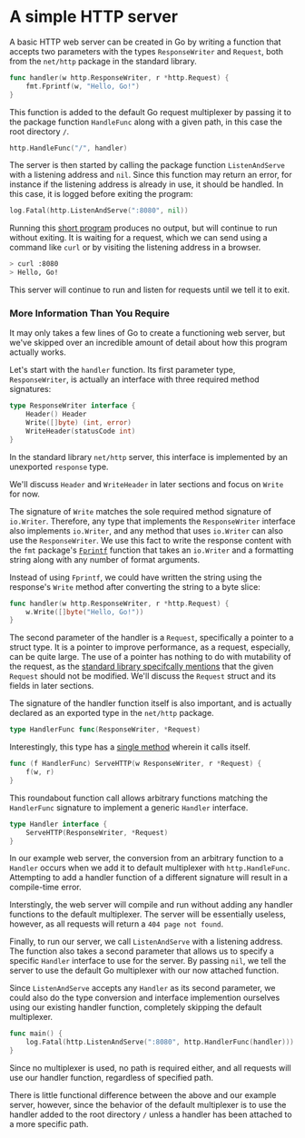 # A simple HTTP server

A basic HTTP web server can be created in Go by writing a function that accepts two parameters with the types `ResponseWriter` and `Request`, both from the `net/http` package in the standard library.

```go
func handler(w http.ResponseWriter, r *http.Request) {
    fmt.Fprintf(w, "Hello, Go!")
}
```

This function is added to the default Go request multiplexer by passing it to the package function `HandleFunc` along with a given path, in this case the root directory `/`.

```go
http.HandleFunc("/", handler)
```

The server is then started by calling the package function `ListenAndServe` with a listening address and `nil`. Since this function may return an error, for instance if the listening address is already in use, it should be handled. In this case, it is logged before exiting the program:

```go
log.Fatal(http.ListenAndServe(":8080", nil))
```

Running this [short program](handler.go) produces no output, but will continue to run without exiting. It is waiting for a request, which we can send using a command like `curl` or by visiting the listening address in a browser.

```sh
> curl :8080
> Hello, Go!
```

This server will continue to run and listen for requests until we tell it to exit.


### More Information Than You Require

It may only takes a few lines of Go to create a functioning web server, but we've skipped over an incredible amount of detail about how this program actually works.

Let's start with the `handler` function. Its first parameter type, `ResponseWriter`, is actually an interface with three required method signatures:

```go
type ResponseWriter interface {
    Header() Header
    Write([]byte) (int, error)
    WriteHeader(statusCode int)
}
```

In the standard library `net/http` server, this interface is implemented by an unexported `response` type.

We'll discuss `Header` and `WriteHeader` in later sections and focus on `Write` for now.

The signature of `Write` matches the sole required method signature of `io.Writer`. Therefore, any type that implements the `ResponseWriter` interface also implements `io.Writer`, and any method that uses `io.Writer` can also use the `ResponseWriter`. We use this fact to write the response content with the `fmt` package's [`Fprintf`](https://golang.org/pkg/fmt/#Fprintf) function that takes an `io.Writer` and a formatting string along with any number of format arguments.

Instead of using `Fprintf`, we could have written the string using the response's `Write` method after converting the string to a byte slice:

```go
func handler(w http.ResponseWriter, r *http.Request) {
    w.Write([]byte("Hello, Go!"))
}
```

The second parameter of the handler is a `Request`, specifically a pointer to a struct type. It is a pointer to improve performance, as a request, especially, can be quite large. The use of a pointer has nothing to do with mutability of the request, as the [standard library specifcally mentions](https://golang.org/pkg/net/http/#Handler) that the given `Request` should not be modified. We'll discuss the `Request` struct and its fields in later sections.

The signature of the handler function itself is also important, and is actually declared as an exported type in the `net/http` package.

```go
type HandlerFunc func(ResponseWriter, *Request)
```

Interestingly, this type has a [single method](https://golang.org/pkg/net/http/#HandlerFunc.ServeHTTP) wherein it calls itself.

```go
func (f HandlerFunc) ServeHTTP(w ResponseWriter, r *Request) {
    f(w, r)
}
```

This roundabout function call allows arbitrary functions matching the `HandlerFunc` signature to implement a generic `Handler` interface.

```go
type Handler interface {
    ServeHTTP(ResponseWriter, *Request)
}
```

In our example web server, the conversion from an arbitrary function to a `Handler` occurs when we add it to default multiplexer with `http.HandleFunc`. Attempting to add a handler function of a different signature will result in a compile-time error.

Interstingly, the web server will compile and run without adding any handler functions to the default multiplexer. The server will be essentially useless, however, as all requests will return a `404 page not found`.

Finally, to run our server, we call `ListenAndServe` with a listening address. The function also takes a second parameter that allows us to specify a specific `Handler` interface to use for the server. By passing `nil`, we tell the server to use the default Go multiplexer with our now attached function.

Since `ListenAndServe` accepts any `Handler` as its second parameter, we could also do the type conversion and interface implemention ourselves using our existing handler function, completely skipping the default multiplexer.

```go
func main() {
	log.Fatal(http.ListenAndServe(":8080", http.HandlerFunc(handler)))
}
```

Since no multiplexer is used, no path is required either, and all requests will use our handler function, regardless of specified path.

There is little functional difference between the above and our example server, however, since the behavior of the default multiplexer is to use the handler added to the root directory `/` unless a handler has been attached to a more specific path.
